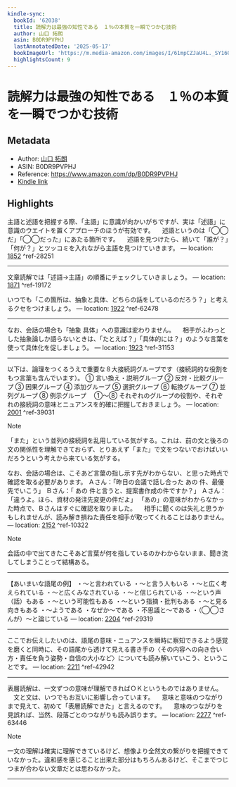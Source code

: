 ```yaml
---
kindle-sync:
  bookId: '62038'
  title: 読解力は最強の知性である　１％の本質を一瞬でつかむ技術
  author: 山口 拓朗
  asin: B0DR9PVPHJ
  lastAnnotatedDate: '2025-05-17'
  bookImageUrl: 'https://m.media-amazon.com/images/I/61mpCZJaU4L._SY160.jpg'
  highlightsCount: 9
---
```

# 読解力は最強の知性である　１％の本質を一瞬でつかむ技術
## Metadata
* Author: [山口 拓朗](https://www.amazon.comundefined)
* ASIN: B0DR9PVPHJ
* Reference: https://www.amazon.com/dp/B0DR9PVPHJ
* [Kindle link](kindle://book?action=open&asin=B0DR9PVPHJ)

## Highlights
主語と述語を把握する際、「主語」に意識が向かいがちですが、実は「述語」に意識のウエイトを置くアプローチのほうが有効です。 　述語というのは「◯◯だ」「◯◯だった」にあたる箇所です。 　述語を見つけたら、続いて「誰が？」「何が？」とツッコミを入れながら主語を見つけていきます。 — location: [1852](kindle://book?action=open&asin=B0DR9PVPHJ&location=1852) ^ref-28251

---
文章読解では「述語→主語」の順番にチェックしていきましょう。 — location: [1871](kindle://book?action=open&asin=B0DR9PVPHJ&location=1871) ^ref-19172

いつでも「この箇所は、抽象と具体、どちらの話をしているのだろう？」と考えるクセをつけましょう。 — location: [1922](kindle://book?action=open&asin=B0DR9PVPHJ&location=1922) ^ref-62478

---
なお、会話の場合も「抽象 具体」への意識は変わりません。 　相手がふわっとした抽象論しか語らないときは、「たとえば？」「具体的には？」のような言葉を使って具体化を促しましょう。 — location: [1923](kindle://book?action=open&asin=B0DR9PVPHJ&location=1923) ^ref-31153

---
以下は、論理をつくるうえで重要な８大接続詞グループです（接続詞的な役割をもつ言葉も含んでいます）。 ① 言い換え・説明グループ ② 反対・比較グループ ③ 因果グループ ④ 添加グループ ⑤ 選択グループ ⑥ 転換グループ ⑦ 並列グループ ⑧ 例示グループ 　①～⑧ それぞれのグループの役割や、それぞれの接続詞の意味とニュアンスを的確に把握しておきましょう。 — location: [2001](kindle://book?action=open&asin=B0DR9PVPHJ&location=2001) ^ref-39031
> [!NOTE]
> 「また」という並列の接続詞を乱用している気がする。これは、前の文と後ろの文の関係性を理解できておらず、とりあえず「また」で文をつないでおけばいいだろうという考えから来ている気がする。

なお、会話の場合は、こそあど言葉の指し示す先がわからない、と思った時点で確認を取る必要があります。 Ａさん：「昨日の会議で話し合った あの 件、最優先でいこう」 Ｂさん：「 あの 件と言うと、提案書作成の件ですか？」 Ａさん：「違うよ。ほら、資材の発注先変更の件だよ」 「あの」の意味がわからなかった時点で、Ｂさんはすぐに確認を取りました。 　相手に聞くのは失礼と思うかもしれませんが、読み解き損ねた責任を相手が取ってくれることはありません。 — location: [2152](kindle://book?action=open&asin=B0DR9PVPHJ&location=2152) ^ref-10322
> [!NOTE]
> 会話の中で出てきたこそあど言葉が何を指しているのかわからないまま、聞き流してしまうことって結構ある。


---
【あいまいな語尾の例】 ・～と言われている ・～と言う人もいる ・～と広く考えられている ・～と広くみなされている ・～と信じられている ・～という声（話）もある ・～という可能性もある ・～という指摘・批判もある ・～と見る向きもある ・～ようである ・なぜか～である ・不思議と～である ・（◯◯さんが）～と論じている — location: [2204](kindle://book?action=open&asin=B0DR9PVPHJ&location=2204) ^ref-29319

---
ここでお伝えしたいのは、語尾の意味・ニュアンスを瞬時に察知できるよう感覚を磨くと同時に、その語尾から透けて見える書き手の〈その内容への向き合い方・責任を負う姿勢・自信の大小など〉についても読み解いていこう、ということです。 — location: [2211](kindle://book?action=open&asin=B0DR9PVPHJ&location=2211) ^ref-42942

---

表層読解は、一文ずつの意味が理解できればＯＫというものではありません。 　文と文は、いつでもお互いに影響し合っています。 　意味と意味のつながりまで見えて、初めて「表層読解できた」と言えるのです。 　意味のつながりを見誤れば、当然、段落ごとのつながりも読み誤ります。 — location: [2277](kindle://book?action=open&asin=B0DR9PVPHJ&location=2277) ^ref-63446
> [!NOTE]
> 一文の理解は確実に理解できているけど、想像より全然文の繋がりを把握できていなかった。違和感を感じること出来た部分はもちろんあるけど、そこまでつじつまが合わない文章だとは思わなかった。


---
